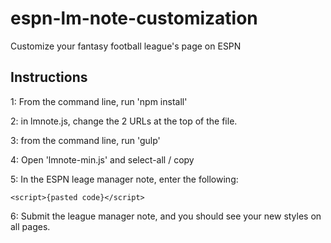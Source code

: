 # espn-lm-note-customization
Customize your fantasy football league's page on ESPN

## Instructions
1: From the command line, run 'npm install'

2: in lmnote.js, change the 2 URLs at the top of the file.

3: from the command line, run 'gulp'

4: Open 'lmnote-min.js' and select-all / copy

5: In the ESPN leage manager note, enter the following:

    <script>{pasted code}</script>
    
6: Submit the league manager note, and you should see your new styles on all pages.